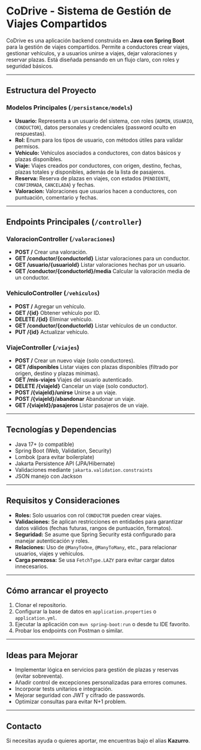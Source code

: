 # CoDrive - Sistema de Gestión de Viajes Compartidos

CoDrive es una aplicación backend construida en **Java con Spring Boot** para la gestión de viajes compartidos. Permite a conductores crear viajes, gestionar vehículos, y a usuarios unirse a viajes, dejar valoraciones y reservar plazas. Está diseñada pensando en un flujo claro, con roles y seguridad básicos.

---

## Estructura del Proyecto

### Modelos Principales (`/persistance/models`)

- **Usuario:** Representa a un usuario del sistema, con roles (`ADMIN`, `USUARIO`, `CONDUCTOR`), datos personales y credenciales (password oculto en respuestas).
- **Rol:** Enum para los tipos de usuario, con métodos útiles para validar permisos.
- **Vehiculo:** Vehículos asociados a conductores, con datos básicos y plazas disponibles.
- **Viaje:** Viajes creados por conductores, con origen, destino, fechas, plazas totales y disponibles, además de la lista de pasajeros.
- **Reserva:** Reserva de plazas en viajes, con estados (`PENDIENTE`, `CONFIRMADA`, `CANCELADA`) y fechas.
- **Valoracion:** Valoraciones que usuarios hacen a conductores, con puntuación, comentario y fechas.

---

## Endpoints Principales (`/controller`)

### ValoracionController (`/valoraciones`)

- **POST /** Crear una valoración.
- **GET /conductor/{conductorId}** Listar valoraciones para un conductor.
- **GET /usuario/{usuarioId}** Listar valoraciones hechas por un usuario.
- **GET /conductor/{conductorId}/media** Calcular la valoración media de un conductor.

### VehiculoController (`/vehiculos`)

- **POST /** Agregar un vehículo.
- **GET /{id}** Obtener vehículo por ID.
- **DELETE /{id}** Eliminar vehículo.
- **GET /conductor/{conductorId}** Listar vehículos de un conductor.
- **PUT /{id}** Actualizar vehículo.

### ViajeController (`/viajes`)

- **POST /** Crear un nuevo viaje (solo conductores).
- **GET /disponibles** Listar viajes con plazas disponibles (filtrado por origen, destino y plazas mínimas).
- **GET /mis-viajes** Viajes del usuario autenticado.
- **DELETE /{viajeId}** Cancelar un viaje (solo conductor).
- **POST /{viajeId}/unirse** Unirse a un viaje.
- **POST /{viajeId}/abandonar** Abandonar un viaje.
- **GET /{viajeId}/pasajeros** Listar pasajeros de un viaje.

---

## Tecnologías y Dependencias

- Java 17+ (o compatible)
- Spring Boot (Web, Validation, Security)
- Lombok (para evitar boilerplate)
- Jakarta Persistence API (JPA/Hibernate)
- Validaciones mediante `jakarta.validation.constraints`
- JSON manejo con Jackson

---

## Requisitos y Consideraciones

- **Roles:** Solo usuarios con rol `CONDUCTOR` pueden crear viajes.
- **Validaciones:** Se aplican restricciones en entidades para garantizar datos válidos (fechas futuras, rangos de puntuación, formatos).
- **Seguridad:** Se asume que Spring Security está configurado para manejar autenticación y roles.
- **Relaciones:** Uso de `@ManyToOne`, `@ManyToMany`, etc., para relacionar usuarios, viajes y vehículos.
- **Carga perezosa:** Se usa `FetchType.LAZY` para evitar cargar datos innecesarios.

---

## Cómo arrancar el proyecto

1. Clonar el repositorio.
2. Configurar la base de datos en `application.properties` o `application.yml`.
3. Ejecutar la aplicación con `mvn spring-boot:run` o desde tu IDE favorito.
4. Probar los endpoints con Postman o similar.

---

## Ideas para Mejorar

- Implementar lógica en servicios para gestión de plazas y reservas (evitar sobreventa).
- Añadir control de excepciones personalizadas para errores comunes.
- Incorporar tests unitarios e integración.
- Mejorar seguridad con JWT y cifrado de passwords.
- Optimizar consultas para evitar N+1 problem.

---

## Contacto

Si necesitas ayuda o quieres aportar, me encuentras bajo el alias **Kazurro**.
